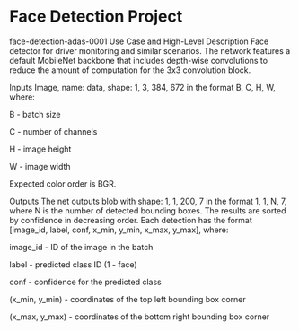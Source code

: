 # Face Detection Project

face-detection-adas-0001
Use Case and High-Level Description
Face detector for driver monitoring and similar scenarios. The network features a default MobileNet backbone that includes depth-wise convolutions to reduce the amount of computation for the 3x3 convolution block.

Inputs
Image, name: data, shape: 1, 3, 384, 672 in the format B, C, H, W, where:

B - batch size

C - number of channels

H - image height

W - image width

Expected color order is BGR.

Outputs
The net outputs blob with shape: 1, 1, 200, 7 in the format 1, 1, N, 7, where N is the number of detected bounding boxes. The results are sorted by confidence in decreasing order. Each detection has the format [image_id, label, conf, x_min, y_min, x_max, y_max], where:

image_id - ID of the image in the batch

label - predicted class ID (1 - face)

conf - confidence for the predicted class

(x_min, y_min) - coordinates of the top left bounding box corner

(x_max, y_max) - coordinates of the bottom right bounding box corner
